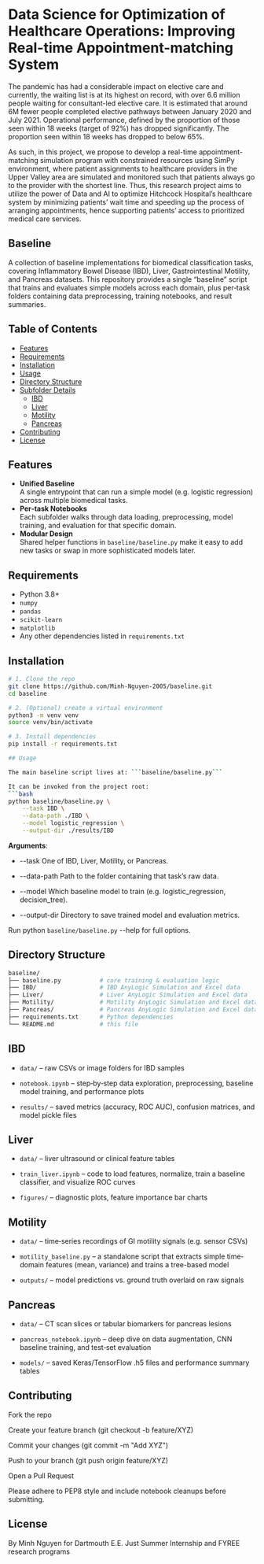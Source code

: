 # Data Science for Optimization of Healthcare Operations: Improving Real-time Appointment-matching System

The pandemic has had a considerable impact on elective care and currently, the waiting list is at its highest on record, with over 6.6 million people waiting for consultant-led elective care. It is estimated that around 6M fewer people completed elective pathways between January 2020 and July 2021. Operational performance, defined by the proportion of those seen within 18 weeks (target of 92%) has dropped significantly. The proportion seen within 18 weeks has dropped to below 65%.

As such, in this project, we propose to develop a real-time appointment-matching simulation program with constrained resources using SimPy environment, where patient assignments to healthcare providers in the Upper Valley area are simulated and monitored such that patients always go to the provider with the shortest line. Thus, this research project aims to utilize the power of Data and AI to optimize Hitchcock Hospital’s healthcare system by minimizing patients’ wait time and speeding up the process of arranging appointments, hence supporting patients’ access to prioritized medical care services.

## Baseline

A collection of baseline implementations for biomedical classification tasks, covering Inflammatory Bowel Disease (IBD), Liver, Gastrointestinal Motility, and Pancreas datasets. This repository provides a single “baseline” script that trains and evaluates simple models across each domain, plus per‐task folders containing data preprocessing, training notebooks, and result summaries.

## Table of Contents

- [Features](#features)  
- [Requirements](#requirements)  
- [Installation](#installation)  
- [Usage](#usage)  
- [Directory Structure](#directory-structure)  
- [Subfolder Details](#subfolder-details)  
  - [IBD](#ibd)  
  - [Liver](#liver)  
  - [Motility](#motility)  
  - [Pancreas](#pancreas)  
- [Contributing](#contributing)  
- [License](#license)

## Features

- **Unified Baseline**  
  A single entrypoint that can run a simple model (e.g. logistic regression) across multiple biomedical tasks.  
- **Per‐task Notebooks**  
  Each subfolder walks through data loading, preprocessing, model training, and evaluation for that specific domain.  
- **Modular Design**  
  Shared helper functions in `baseline/baseline.py` make it easy to add new tasks or swap in more sophisticated models later.  

## Requirements

- Python 3.8+  
- `numpy`  
- `pandas`  
- `scikit-learn`  
- `matplotlib`  
- Any other dependencies listed in `requirements.txt`  

## Installation

```bash
# 1. Clone the repo
git clone https://github.com/Minh-Nguyen-2005/baseline.git
cd baseline

# 2. (Optional) create a virtual environment
python3 -m venv venv
source venv/bin/activate

# 3. Install dependencies
pip install -r requirements.txt

## Usage

The main baseline script lives at: ```baseline/baseline.py```

It can be invoked from the project root:
```bash
python baseline/baseline.py \
    --task IBD \
    --data-path ./IBD \
    --model logistic_regression \
    --output-dir ./results/IBD
```

**Arguments**:

* --task
One of IBD, Liver, Motility, or Pancreas.

* --data-path
Path to the folder containing that task’s raw data.

* --model
Which baseline model to train (e.g. logistic_regression, decision_tree).

* --output-dir
Directory to save trained model and evaluation metrics.

Run python ```baseline/baseline.py``` --help for full options.

## Directory Structure

```bash
baseline/
├── baseline.py           # core training & evaluation logic
├── IBD/                  # IBD AnyLogic Simulation and Excel data 
├── Liver/                # Liver AnyLogic Simulation and Excel data
├── Motility/             # Motility AnyLogic Simulation and Excel data
├── Pancreas/             # Pancreas AnyLogic Simulation and Excel data
├── requirements.txt      # Python dependencies
└── README.md             # this file
```

## IBD

- ```data/``` – raw CSVs or image folders for IBD samples

- ```notebook.ipynb``` – step‐by‐step data exploration, preprocessing, baseline model training, and performance plots

- ```results/``` – saved metrics (accuracy, ROC AUC), confusion matrices, and model pickle files

## Liver

- ```data/``` – liver ultrasound or clinical feature tables

- ```train_liver.ipynb``` – code to load features, normalize, train a baseline classifier, and visualize ROC curves

- ```figures/``` – diagnostic plots, feature importance bar charts

## Motility

- ```data/``` – time‐series recordings of GI motility signals (e.g. sensor CSVs)

- ```motility_baseline.py``` – a standalone script that extracts simple time‐domain features (mean, variance) and trains a tree-based model

- ```outputs/``` – model predictions vs. ground truth overlaid on raw signals

## Pancreas

- ```data/``` – CT scan slices or tabular biomarkers for pancreas lesions

- ```pancreas_notebook.ipynb``` – deep dive on data augmentation, CNN baseline training, and test‐set evaluation

- ```models/``` – saved Keras/TensorFlow .h5 files and performance summary tables

## Contributing

Fork the repo

Create your feature branch (git checkout -b feature/XYZ)

Commit your changes (git commit -m "Add XYZ")

Push to your branch (git push origin feature/XYZ)

Open a Pull Request

Please adhere to PEP8 style and include notebook cleanups before submitting.

## License

By Minh Nguyen for Dartmouth E.E. Just Summer Internship and FYREE research programs
